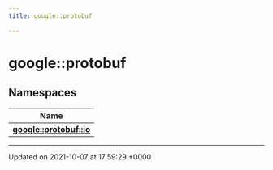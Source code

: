 ```yaml
---
title: google::protobuf

---
```


# google::protobuf



## Namespaces

| Name           |
| -------------- |
| **[google::protobuf::io](/engine/Namespaces/namespacegoogle_1_1protobuf_1_1io/)**  |






-------------------------------

Updated on 2021-10-07 at 17:59:29 +0000